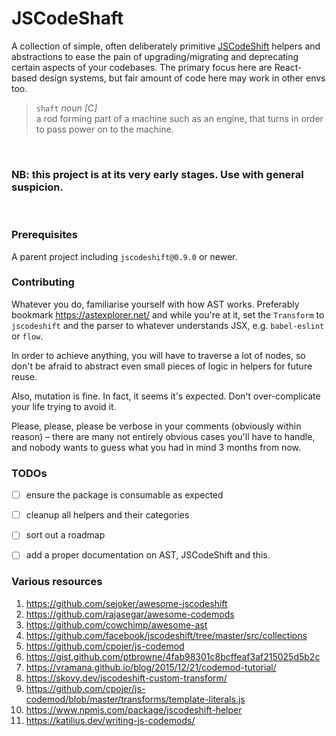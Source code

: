 # JSCodeShaft
A collection of simple, often deliberately primitive [JSCodeShift](https://github.com/facebook/jscodeshift) helpers and abstractions to ease the pain of upgrading/migrating and deprecating certain aspects of your codebases. The primary focus here are React-based design systems, but fair amount of code here may work in other envs too. 

> `shaft` *noun [C]*   
> a rod forming part of a machine such as an engine, that turns in order to pass power on to the machine.  

<br />
<h3>NB: this project is at its very early stages. Use with general suspicion.</h3>
<br />



### Prerequisites
A parent project including `jscodeshift@0.9.0` or newer.



### Contributing
Whatever you do, familiarise yourself with how AST works. Preferably bookmark https://astexplorer.net/ and while you're at it, set the `Transform` to `jscodeshift` and the parser to whatever understands JSX, e.g. `babel-eslint` or `flow`.

In order to achieve anything, you will have to traverse a lot of nodes, so don't be afraid to abstract even small pieces of logic in helpers for future reuse.
 
Also, mutation is fine. In fact, it seems it's expected. Don't over-complicate your life trying to avoid it.

Please, please, please be verbose in your comments (obviously within reason) – there are many not entirely obvious cases you'll have to handle, and nobody wants to guess what you had in mind 3 months from now. 


### TODOs
- [ ] ensure the package is consumable as expected
- [ ] cleanup all helpers and their categories
- [ ] sort out a roadmap
- [ ] add a proper documentation on AST, JSCodeShift and this.


### Various resources
1. https://github.com/sejoker/awesome-jscodeshift
1. https://github.com/rajasegar/awesome-codemods
1. https://github.com/cowchimp/awesome-ast
1. https://github.com/facebook/jscodeshift/tree/master/src/collections
1. https://github.com/cpojer/js-codemod
1. https://gist.github.com/ptbrowne/4fab98301c8bcffeaf3af215025d5b2c
1. https://vramana.github.io/blog/2015/12/21/codemod-tutorial/
1. https://skovy.dev/jscodeshift-custom-transform/
1. https://github.com/cpojer/js-codemod/blob/master/transforms/template-literals.js
1. https://www.npmjs.com/package/jscodeshift-helper
1. https://katilius.dev/writing-js-codemods/
